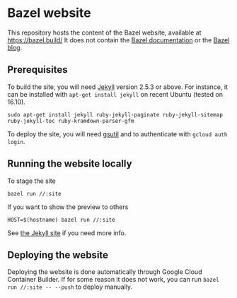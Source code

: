 # Bazel website

This repository hosts the content of the Bazel website, available at https://bazel.build/
It does not contain the [Bazel documentation](https://github.com/bazelbuild/bazel/tree/master/site/docs) or the [Bazel blog](https://github.com/bazelbuild/bazel-blog).

## Prerequisites

To build the site, you will need [Jekyll](http://jekyllrb.com) version 2.5.3 or
above. For instance, it can be installed with `apt-get install jekyll` on recent
Ubuntu (tested on 16.10).

```
sudo apt-get install jekyll ruby-jekyll-paginate ruby-jekyll-sitemap ruby-jekyll-toc ruby-kramdown-parser-gfm
```

To deploy the site, you will need [gsutil](https://cloud.google.com/storage/docs/gsutil)
and to authenticate with `gcloud auth login`.

## Running the website locally

To stage the site

```
bazel run //:site
```

If you want to show the preview to others

```
HOST=$(hostname) bazel run //:site
```

See [the Jekyll site](http://jekyllrb.com/docs) if you need more info.

## Deploying the website

Deploying the website is done automatically through Google Cloud Container Builder.
If for some reason it does not work, you can run `bazel run //:site -- --push` to deploy
manually.
